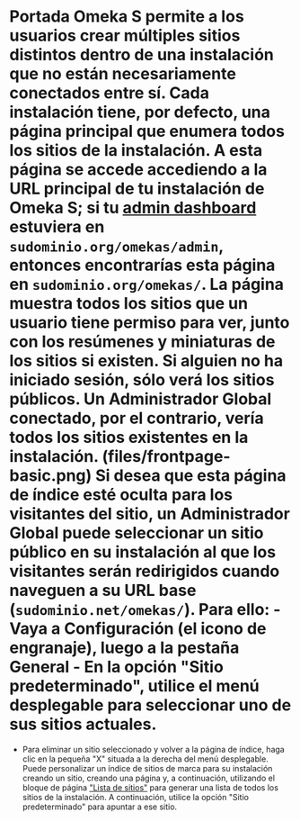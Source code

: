# Portada Omeka S permite a los usuarios crear múltiples sitios distintos dentro de una instalación que no están necesariamente conectados entre sí. Cada instalación tiene, por defecto, una página principal que enumera todos los sitios de la instalación. A esta página se accede accediendo a la URL principal de tu instalación de Omeka S; si tu [admin dashboard](admin-dashboard.md) estuviera en `sudominio.org/omekas/admin`, entonces encontrarías esta página en `sudominio.org/omekas/`. La página muestra todos los sitios que un usuario tiene permiso para ver, junto con los resúmenes y miniaturas de los sitios si existen. Si alguien no ha iniciado sesión, sólo verá los sitios públicos. Un Administrador Global conectado, por el contrario, vería todos los sitios existentes en la instalación. (files/frontpage-basic.png) Si desea que esta página de índice esté oculta para los visitantes del sitio, un Administrador Global puede seleccionar un sitio público en su instalación al que los visitantes serán redirigidos cuando naveguen a su URL base (`sudominio.net/omekas/`). Para ello: - Vaya a Configuración (el icono de engranaje), luego a la pestaña General - En la opción "Sitio predeterminado", utilice el menú desplegable para seleccionar uno de sus sitios actuales. 
- Para eliminar un sitio seleccionado y volver a la página de índice, haga clic en la pequeña "X" situada a la derecha del menú desplegable. Puede personalizar un índice de sitios de marca para su instalación creando un sitio, creando una página y, a continuación, utilizando el bloque de página ["Lista de sitios"](sites/site_pages.md#page-blocks) para generar una lista de todos los sitios de la instalación. A continuación, utilice la opción "Sitio predeterminado" para apuntar a ese sitio.